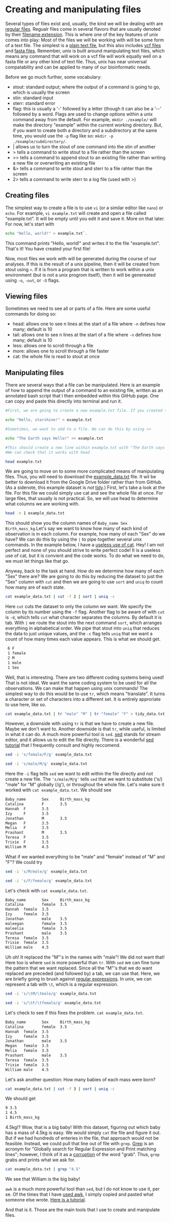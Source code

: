 # Creating and manipulating files

Several types of files exist and, usually, the kind we will be dealing with are [regular files](https://en.wikipedia.org/wiki/Unix_file_types). Regualr files come in several flavors that are usually denoted by their [filename extension](https://en.wikipedia.org/wiki/Filename_extension). This is where one of the key features of unix comes into play: Most of the files we will be working with will be some form of a text file. The simplest is a [plain text file](https://en.wikipedia.org/wiki/Plain_text), but this also includes [vcf files](https://samtools.github.io/hts-specs/VCFv4.2.pdf) and [fasta files](https://blast.ncbi.nlm.nih.gov/Blast.cgi?CMD=Web&PAGE_TYPE=BlastDocs&DOC_TYPE=BlastHelp). Remember, unix is built around manipulating text files, which means any command that will work on a vcf file will work equally well on a fasta file or any other kind of text file. Thus, unix has near universal compatability and can be applied to many of our bioinformatic needs.

Before we go much further, some vocabulary:
- stout: standard output; where the output of a command is going to go, which is usually the screen
- stin: standard input
- sterr: standard error
- flag: this is usually a '-' followed by a letter (though it can also be a '--' followed by a word. Flags are used to change options within a unix command away from the default. For example, `mkdir ./example/` will make the directory "example" within the current working directory. But, if you want to create both a directory and a subdirectory at the same time, you would use the `-p` flag like so: `mkdir -p ./example/subdirectory/`. 
- | allows us to turn the stout of one command into the stin of another
- \> tells a command to write stout to a file rather than the screen
- \>> tells a command to append stout to an existing file rather than writing a new file or overwriting an existing file
- &> tells a command to write stout and sterr to a file rahter than the screen
- 2> tells a command to write sterr to a log file (used with >)

## Creating files

The simplest way to create a file is to use `vi` (or a similar editor like `nano`) or `echo`. For example, `vi example.txt` will create and open a file called "example.txt". It will be empty until you edit it and save it. More on that later. For now, let's start with
```bash
echo "Hello, world!" > example.txt`.
```
This command prints "Hello, world!" and writes it to the file "example.txt". That's it! You have created your first file!

Now, most files we work with will be generated during the course of our analyses. If this is the result of a unix pipeline, then it will be created from stout using `>`. If it is from a program that is written to work within a unix environment (but is not a unix progrom itself), then it will be genereated using `-o`, `-out`, or `-O` flags.

## Viewing files

Sometimes we need to see all or parts of a file. Here are some useful commands for doing so:
- head: allows one to see n lines at the start of a file where `-n` defines how many; default is 10
- tail: allows one to see n lines at the start of a file where `-n` defines how many; default is 10
- less: allows one to scroll through a file
- more: allows one to scroll through a file faster
- cat: the whole file is read to stout at once

## Manipulating files

There are several ways that a file can be manipulated. Here is an example of how to append the output of a command to an existing file, written as an annotated bash script that I then embedded within this GitHub page. One can copy and paste this directly into terminal and run it.
```bash
#First, we are going to create a new example.txt file. If you created the one earlier, don't worry, this will overwrite it.

echo "Hello, starshine!" > example.txt

#Sometimes, we want to add to a file. We can do this by using >>

echo "The Earth says Hello!" >> example.txt

#This should create a new line within example.txt with "The Earth says Hello!"
#We can check that it works with head

head example.txt
```

We are going to move on to some more complicated means of manipulating files. Thus, you will need to download the [example_data.txt](https://github.com/wjdavis90/Omics_lab_server/blob/main/tutorials/2021_Bio_Info_Bootcamp/Unix_in_a_nutshell/example_data.txt) file. It wil be better to download it from the Google Drive folder rather than from GitHub.(As a sidenote, this example dataset is *not* [tidy](https://cran.r-project.org/web/packages/tidyr/vignettes/tidy-data.html).) First, let's take a look at the file. For this file we could simply use cat and see the whole file at once. For large files, that usually is not practical. So, we will use head to determine what columns we are working with.
```bash
head -n 1 example_data.txt
```
This should show you the column names of `Baby_name Sex Birth_mass_kg`.Let's say we want to know how many of each kind of observation is in each column. For example, how many of each "Sex" do we have? We can do this by using the `|` to pipe together several unix commands. In the example below, I have a [useless use of cat](https://en.wikipedia.org/wiki/Cat_(Unix)#Useless_use_of_cat). Hey! I am not perfect and none of you should strive to write perfect code! It is a useless use of cat, but it is convient and the code works. To do what we need to do, we must let things like that go.

Anyway, back to the task at hand. How do we determine how many of each "Sex" there are? We are going to do this by reducing the dataset to just the "Sex" column with `cut` and then we are going to use `sort` and `uniq` to count how many are of each state.
```bash
cat example_data.txt | cut -f 2 | sort | uniq -c
```
Here `cut` cuts the dataset to only the column we want. We specify the column by its number using the `-f` flag. Another flag to be aware of with `cut` is `-d`, which tells `cut` what character separates the columns. By default it is tab. With `|` we route the stout into the next command `sort`, which arranges everything in alphabetical order. We pipe that stout into `uniq` that reduces the data to just unique values, and the `-c` flag tells `uniq` that we want a count of how many times each value appears. This is what we should get.
```bash
 6 F
 1 female
 2 M
 1 male
 1 Sex
```
Well, that is interesting. There are two different coding systems being used! That is not ideal. We want the same coding system to be used for all the observations. We can make that happen using unix commands! The simplest way to do this would be to use `tr`, which means "translate". It turns a character or set of characters into a different set. It is entirely approriate to use here, like so.
```bash
cat example_data.txt | tr "male" "M" | tr "female" "F" > tidy_data.txt
```
However, a downside with using `tr` is that we have to create a new file. Maybe we don't want to. Another downside is that `tr`, while useful, is limited in what it can do. A much more powerful tool is `sed`. [sed](https://www.gnu.org/software/sed/manual/sed.html) stands for stream editor, and it allows us to edit the file directly. There is a wonderful [sed tutorial](https://www.grymoire.com/Unix/Sed.html) that I frequently consult and highly reccomend.
```bash
sed -i 's/female/F/g' example_data.txt

sed -i 's/male/M/g' example_data.txt
```
Here the `-i` flag tells `sed` we want to edit within the file directly and not create a new file. The `'s/male/M/g'` tells `sed` that we want to substitute ('s/) "male" for "M" globally (/g'), or throughout the whole file. Let's make sure it worked with `cat example_data.txt`. We should see
```bash
Baby_name       Sex     Birth_mass_kg
Catalina        F       3.5
Hannah  F       3.5
Izy     F       3.5
Jonathan        M       3.5
Megan   F       3.5
Melia   F       3.5
Prashant        M       3.5
Teresa  F       3.5
Trixie  F       3.5
William M       4.5
```
What if we wanted everything to be "male" and "female" instead of "M" and "F"? We could try
```bash
sed -i 's/M/male/g' example_data.txt

sed -i 's/F/female/g' example_data.txt
```
Let's check with `cat example_data.txt`.
```bash
Baby_name       Sex     Birth_mass_kg
Catalina        female  3.5
Hannah  female  3.5
Izy     female  3.5
Jonathan        male    3.5
maleegan        female  3.5
maleelia        female  3.5
Prashant        male    3.5
Teresa  female  3.5
Trixie  female  3.5
William male    4.5
```
Uh oh! It replaced the "M"'s in the names with "male"! We did not want that! Here too is where `sed` is more powerful than `tr`. With `sed` we can fine tune the pattern that we want replaced. Since all the "M"'s that we do want replaced are preceded (and followed by) a tab, we can use that. Here, we are briefly going to brush against [regular expressions](https://www.grymoire.com/Unix/Regular.html). In unix, we can represent a tab with `\t`, which is a regular expression.
```bash
sed -i 's/\tM/\tmale/g' example_data.txt

sed -i 's/\tF/\tfemale/g' example_data.txt
```
Let's check to see if this fixes the problem. `cat example_data.txt`.
```bash
Baby_name       Sex     Birth_mass_kg
Catalina        female  3.5
Hannah  female  3.5
Izy     female  3.5
Jonathan        male    3.5
Megan   female  3.5
Melia   female  3.5
Prashant        male    3.5
Teresa  female  3.5
Trixie  female  3.5
William male    4.5
```

Let's ask another question: How many babies of each mass were born?
```bash
cat example_data.txt | cut -f 3 | sort | uniq -c
```
We should get
```bash
9 3.5
1 4.5
1 Birth_mass_kg
```
4.5kg!? Wow, that is a big baby! With this dataset, figuring out which baby has a mass of 4.5kg is easy. We would simply `cat` the file and figure it out. But if we had hundreds of enteries in the file, that approach would not be feasible. Instead, we could pull that line out of file with `grep`. [Grep](https://en.wikipedia.org/wiki/Grep) is an acronym for "Globally search for Regular Expression and Print matching lines"; however, I think of it as a [corruption](http://www.artandpopularculture.com/Corruption_%28linguistics%29) of the word "grab". Thus, `grep` grabs and prints what we ask for.
```bash
cat example_data.txt | grep "4.5"
```
We see that William is the big baby!

`awk` is a much more powerful tool than `sed`, but I do not know to use it, per se. Of the times that I have [used awk](https://github.com/Michigan-Mycology/Lab-Code-and-Hacks/blob/master/Phylogenomics/processing_genbank_files/awk_multi_to_single_loop.sh), I simply copied and pasted what someone else wrote. [Here is a tutorial](https://www.grymoire.com/Unix/Awk.html).

And that is it. Those are the main tools that I use to create and manipulate files.
